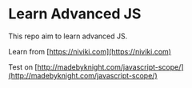 # Learn Advanced JS

This repo aim to learn advanced JS.

Learn from [https://niviki.com](https://niviki.com)

Test on [http://madebyknight.com/javascript-scope/](http://madebyknight.com/javascript-scope/)